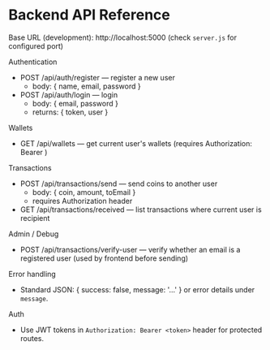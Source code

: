 # Backend API Reference

Base URL (development): http://localhost:5000 (check `server.js` for configured port)

Authentication
- POST /api/auth/register — register a new user
  - body: { name, email, password }
- POST /api/auth/login — login
  - body: { email, password }
  - returns: { token, user }

Wallets
- GET /api/wallets — get current user's wallets (requires Authorization: Bearer <token>)

Transactions
- POST /api/transactions/send — send coins to another user
  - body: { coin, amount, toEmail }
  - requires Authorization header
- GET /api/transactions/received — list transactions where current user is recipient

Admin / Debug
- POST /api/transactions/verify-user — verify whether an email is a registered user (used by frontend before sending)

Error handling
- Standard JSON: { success: false, message: '...' } or error details under `message`.

Auth
- Use JWT tokens in `Authorization: Bearer <token>` header for protected routes.
